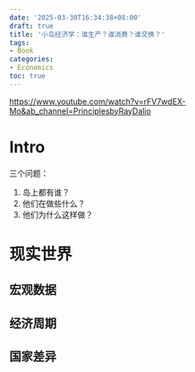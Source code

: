 ```yaml
---
date: '2025-03-30T16:34:38+08:00'
draft: true
title: '小岛经济学：谁生产？谁消费？谁交换？'
tags: 
- Book
categories: 
- Economics
toc: true
---
```


https://www.youtube.com/watch?v=rFV7wdEX-Mo&ab_channel=PrinciplesbyRayDalio

# Intro

三个问题：

1. 岛上都有谁？
2. 他们在做些什么？
3. 他们为什么这样做？

# 现实世界

## 宏观数据

## 经济周期

## 国家差异


